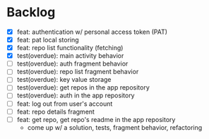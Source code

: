 # Backlog
- [x] feat: authentication w/ personal access token (PAT)
- [x] feat: pat local storing
- [x] feat: repo list functionality (fetching)
- [x] test(overdue): main activity behavior
- [ ] test(overdue): auth fragment behavior
- [ ] test(overdue): repo list fragment behavior
- [ ] test(overdue): key value storage
- [ ] test(overdue): get repos in the app repository
- [ ] test(overdue): auth in the app repository
- [ ] feat: log out from user's account
- [ ] feat: repo details fragment
- [ ] feat: get repo, get repo's readme in the app repository
  - come up w/ a solution, tests, fragment behavior, refactoring